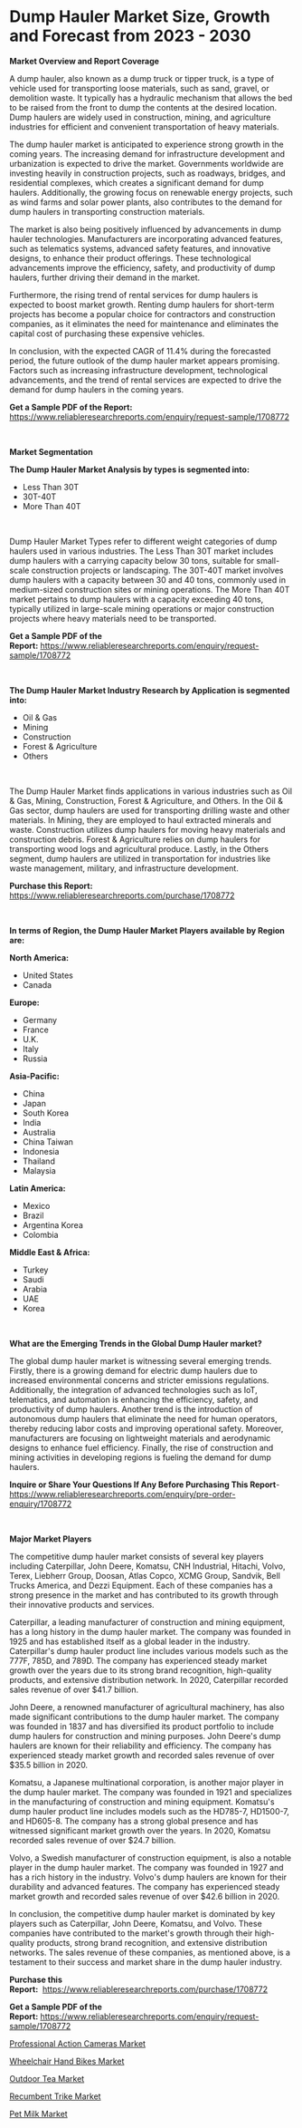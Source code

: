 <p><h1>Dump Hauler Market Size, Growth and Forecast from 2023 - 2030</h1></p><p><strong>Market Overview and Report Coverage</strong></p>
<p><p>A dump hauler, also known as a dump truck or tipper truck, is a type of vehicle used for transporting loose materials, such as sand, gravel, or demolition waste. It typically has a hydraulic mechanism that allows the bed to be raised from the front to dump the contents at the desired location. Dump haulers are widely used in construction, mining, and agriculture industries for efficient and convenient transportation of heavy materials.</p><p>The dump hauler market is anticipated to experience strong growth in the coming years. The increasing demand for infrastructure development and urbanization is expected to drive the market. Governments worldwide are investing heavily in construction projects, such as roadways, bridges, and residential complexes, which creates a significant demand for dump haulers. Additionally, the growing focus on renewable energy projects, such as wind farms and solar power plants, also contributes to the demand for dump haulers in transporting construction materials.</p><p>The market is also being positively influenced by advancements in dump hauler technologies. Manufacturers are incorporating advanced features, such as telematics systems, advanced safety features, and innovative designs, to enhance their product offerings. These technological advancements improve the efficiency, safety, and productivity of dump haulers, further driving their demand in the market.</p><p>Furthermore, the rising trend of rental services for dump haulers is expected to boost market growth. Renting dump haulers for short-term projects has become a popular choice for contractors and construction companies, as it eliminates the need for maintenance and eliminates the capital cost of purchasing these expensive vehicles.</p><p>In conclusion, with the expected CAGR of 11.4% during the forecasted period, the future outlook of the dump hauler market appears promising. Factors such as increasing infrastructure development, technological advancements, and the trend of rental services are expected to drive the demand for dump haulers in the coming years.</p></p>
<p><strong>Get a Sample PDF of the Report:</strong> <a href="https://www.reliableresearchreports.com/enquiry/request-sample/1708772">https://www.reliableresearchreports.com/enquiry/request-sample/1708772</a></p>
<p>&nbsp;</p>
<p><strong>Market Segmentation</strong></p>
<p><strong>The Dump Hauler Market Analysis by types is segmented into:</strong></p>
<p><ul><li>Less Than 30T</li><li>30T-40T</li><li>More Than 40T</li></ul></p>
<p>&nbsp;</p>
<p><p>Dump Hauler Market Types refer to different weight categories of dump haulers used in various industries. The Less Than 30T market includes dump haulers with a carrying capacity below 30 tons, suitable for small-scale construction projects or landscaping. The 30T-40T market involves dump haulers with a capacity between 30 and 40 tons, commonly used in medium-sized construction sites or mining operations. The More Than 40T market pertains to dump haulers with a capacity exceeding 40 tons, typically utilized in large-scale mining operations or major construction projects where heavy materials need to be transported.</p></p>
<p><strong>Get a Sample PDF of the Report:</strong>&nbsp;<a href="https://www.reliableresearchreports.com/enquiry/request-sample/1708772">https://www.reliableresearchreports.com/enquiry/request-sample/1708772</a></p>
<p>&nbsp;</p>
<p><strong>The Dump Hauler Market Industry Research by Application is segmented into:</strong></p>
<p><ul><li>Oil & Gas</li><li>Mining</li><li>Construction</li><li>Forest & Agriculture</li><li>Others</li></ul></p>
<p>&nbsp;</p>
<p><p>The Dump Hauler Market finds applications in various industries such as Oil & Gas, Mining, Construction, Forest & Agriculture, and Others. In the Oil & Gas sector, dump haulers are used for transporting drilling waste and other materials. In Mining, they are employed to haul extracted minerals and waste. Construction utilizes dump haulers for moving heavy materials and construction debris. Forest & Agriculture relies on dump haulers for transporting wood logs and agricultural produce. Lastly, in the Others segment, dump haulers are utilized in transportation for industries like waste management, military, and infrastructure development.</p></p>
<p><strong>Purchase this Report:</strong>&nbsp; <a href="https://www.reliableresearchreports.com/purchase/1708772">https://www.reliableresearchreports.com/purchase/1708772</a></p>
<p>&nbsp;</p>
<p><strong>In terms of Region, the Dump Hauler Market Players available by Region are:</strong></p>
<p>
    <p> <strong> North America: </strong>
        <ul>
            <li>United States</li>
            <li>Canada</li>
        </ul>
        </p> 
    <p> <strong> Europe: </strong>
        <ul>
            <li>Germany</li>
            <li>France</li>
            <li>U.K.</li>
            <li>Italy</li>
            <li>Russia</li>
        </ul>
        </p> 
    <p> <strong> Asia-Pacific: </strong>
        <ul>
            <li>China</li>
            <li>Japan</li>
            <li>South Korea</li>
            <li>India</li>
            <li>Australia</li>
            <li>China Taiwan</li>
            <li>Indonesia</li>
            <li>Thailand</li>
            <li>Malaysia</li>
        </ul>
        </p> 
    <p> <strong> Latin America: </strong>
        <ul>
            <li>Mexico</li>
            <li>Brazil</li>
            <li>Argentina Korea</li>
            <li>Colombia</li>
        </ul>
        </p> 
    <p> <strong> Middle East & Africa: </strong>
        <ul>
            <li>Turkey</li>
            <li>Saudi</li>
            <li>Arabia</li>
            <li>UAE</li>
            <li>Korea</li>
        </ul>
    </p>
    </p>
<p>&nbsp;</p>
<p><strong>What are the Emerging Trends in the Global Dump Hauler market?</strong></p>
<p><p>The global dump hauler market is witnessing several emerging trends. Firstly, there is a growing demand for electric dump haulers due to increased environmental concerns and stricter emissions regulations. Additionally, the integration of advanced technologies such as IoT, telematics, and automation is enhancing the efficiency, safety, and productivity of dump haulers. Another trend is the introduction of autonomous dump haulers that eliminate the need for human operators, thereby reducing labor costs and improving operational safety. Moreover, manufacturers are focusing on lightweight materials and aerodynamic designs to enhance fuel efficiency. Finally, the rise of construction and mining activities in developing regions is fueling the demand for dump haulers.</p></p>
<p><strong>Inquire or Share Your Questions If Any Before Purchasing This Report</strong>- <a href="https://www.reliableresearchreports.com/enquiry/pre-order-enquiry/1708772">https://www.reliableresearchreports.com/enquiry/pre-order-enquiry/1708772</a></p>
<p>&nbsp;</p>
<p><strong>Major Market Players</strong></p>
<p><p>The competitive dump hauler market consists of several key players including Caterpillar, John Deere, Komatsu, CNH Industrial, Hitachi, Volvo, Terex, Liebherr Group, Doosan, Atlas Copco, XCMG Group, Sandvik, Bell Trucks America, and Dezzi Equipment. Each of these companies has a strong presence in the market and has contributed to its growth through their innovative products and services.</p><p>Caterpillar, a leading manufacturer of construction and mining equipment, has a long history in the dump hauler market. The company was founded in 1925 and has established itself as a global leader in the industry. Caterpillar's dump hauler product line includes various models such as the 777F, 785D, and 789D. The company has experienced steady market growth over the years due to its strong brand recognition, high-quality products, and extensive distribution network. In 2020, Caterpillar recorded sales revenue of over $41.7 billion.</p><p>John Deere, a renowned manufacturer of agricultural machinery, has also made significant contributions to the dump hauler market. The company was founded in 1837 and has diversified its product portfolio to include dump haulers for construction and mining purposes. John Deere's dump haulers are known for their reliability and efficiency. The company has experienced steady market growth and recorded sales revenue of over $35.5 billion in 2020.</p><p>Komatsu, a Japanese multinational corporation, is another major player in the dump hauler market. The company was founded in 1921 and specializes in the manufacturing of construction and mining equipment. Komatsu's dump hauler product line includes models such as the HD785-7, HD1500-7, and HD605-8. The company has a strong global presence and has witnessed significant market growth over the years. In 2020, Komatsu recorded sales revenue of over $24.7 billion.</p><p>Volvo, a Swedish manufacturer of construction equipment, is also a notable player in the dump hauler market. The company was founded in 1927 and has a rich history in the industry. Volvo's dump haulers are known for their durability and advanced features. The company has experienced steady market growth and recorded sales revenue of over $42.6 billion in 2020.</p><p>In conclusion, the competitive dump hauler market is dominated by key players such as Caterpillar, John Deere, Komatsu, and Volvo. These companies have contributed to the market's growth through their high-quality products, strong brand recognition, and extensive distribution networks. The sales revenue of these companies, as mentioned above, is a testament to their success and market share in the dump hauler industry.</p></p>
<p><strong>Purchase this Report:</strong>&nbsp;&nbsp;<a href="https://www.reliableresearchreports.com/purchase/1708772">https://www.reliableresearchreports.com/purchase/1708772</a></p>
<p></p>
<p><strong>Get a Sample PDF of the Report:</strong>&nbsp;<a href="https://www.reliableresearchreports.com/enquiry/request-sample/1708772">https://www.reliableresearchreports.com/enquiry/request-sample/1708772</a></p>
<p><p><a href="https://medium.com/@joannebell6556/professional-action-cameras-market-size-and-market-trends-complete-industry-overview-2023-to-2030-510cb80a5ee3">Professional Action Cameras Market</a></p><p><a href="https://github.com/ruslanpoljakovrd177/Market-Research-Report-List-1/blob/main/wheelchair-hand-bikes-market.md">Wheelchair Hand Bikes Market</a></p><p><a href="https://www.linkedin.com/pulse/outdoor-tea-market-research-report-provides-thorough-industry-mlbee/">Outdoor Tea Market</a></p><p><a href="https://github.com/grishafomin4852/Market-Research-Report-List-1/blob/main/recumbent-trike-market.md">Recumbent Trike Market</a></p><p><a href="https://www.linkedin.com/pulse/pet-milk-market-insights-players-forecast-till-2030-t40be/">Pet Milk Market</a></p></p>